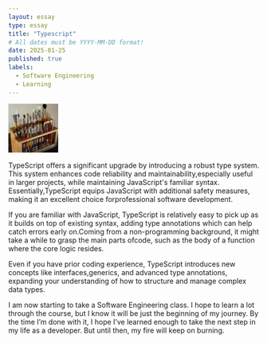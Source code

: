 ```yaml
---
layout: essay
type: essay
title: "Typescript"
# All dates must be YYYY-MM-DD format!
date: 2025-01-25
published: true
labels:
  - Software Engineering
  - Learning
---
```


<img width="100px" class="rounded float-start pe-4" src="../img/igniting/paintbrushes.jpg">

TypeScript offers a significant upgrade by introducing a robust type system. This system enhances code reliability and maintainability,especially useful in larger projects, while maintaining JavaScript's familiar syntax. Essentially,TypeScript equips JavaScript with additional safety measures, making it an excellent choice forprofessional software development.

If you are familiar with JavaScript, TypeScript is relatively easy to pick up as it builds on top of existing syntax, adding type annotations which can help catch errors early on.Coming from a non-programming background, it might take a while to grasp the main parts ofcode, such as the body of a function where the core logic resides.

Even if you have prior coding experience, TypeScript introduces new concepts like interfaces,generics, and advanced type annotations, expanding your understanding of how to structure and manage complex data types.

I am now starting to take a Software Engineering class. I hope to learn a lot through the course, but I know it will be just the beginning of my journey. By the time I’m done with it, I hope I’ve learned enough to take the next step in my life as a developer. But until then, my fire will keep on burning.
